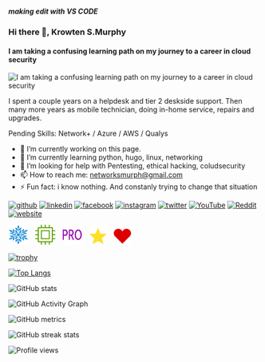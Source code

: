 ##### making edit with VS CODE
### Hi there 👋, Krowten S.Murphy
#### I am taking a confusing learning path on my journey to a career in cloud security
![I am taking a confusing learning path on my journey to a career in cloud security](#https://arturssmirnovs.github.io/github-profile-readme-generator/images/banner.png)

I spent a couple years on a helpdesk and  tier 2 deskside support. Then many more years as mobile technician, doing in-home service, repairs and upgrades. 

Pending Skills: Network+ / Azure / AWS / Qualys

- 🔭 I’m currently working on this page. 
- 🌱 I’m currently learning python, hugo, linux, networking 
- 🤔 I’m looking for help with Pentesting, ethical hacking, coludsecurity 
- 📫 How to reach me: networksmurph@gmail.com 
- ⚡ Fun fact: i know nothing. And constanly trying to change that situation 


[<img src='https://cdn.jsdelivr.net/npm/simple-icons@3.0.1/icons/github.svg' alt='github' height='40'>](https://github.com/networksmurph)  [<img src='https://cdn.jsdelivr.net/npm/simple-icons@3.0.1/icons/linkedin.svg' alt='linkedin' height='40'>](https://www.linkedin.com/in/krowten/)  [<img src='https://cdn.jsdelivr.net/npm/simple-icons@3.0.1/icons/facebook.svg' alt='facebook' height='40'>](https://www.facebook.com/krowten)  [<img src='https://cdn.jsdelivr.net/npm/simple-icons@3.0.1/icons/instagram.svg' alt='instagram' height='40'>](https://www.instagram.com/krowten/)  [<img src='https://cdn.jsdelivr.net/npm/simple-icons@3.0.1/icons/twitter.svg' alt='twitter' height='40'>](https://twitter.com/krowten)  [<img src='https://cdn.jsdelivr.net/npm/simple-icons@3.0.1/icons/youtube.svg' alt='YouTube' height='40'>](https://www.youtube.com/channel/krowten)  [<img src='https://cdn.jsdelivr.net/npm/simple-icons@3.0.1/icons/reddit.svg' alt='Reddit' height='40'>](https://www.reddit.com/user/krowten)  [<img src='https://cdn.jsdelivr.net/npm/simple-icons@3.0.1/icons/icloud.svg' alt='website' height='40'>](krowten)  

<a href='https://archiveprogram.github.com/'><img src='https://raw.githubusercontent.com/acervenky/animated-github-badges/master/assets/acbadge.gif' width='40' height='40'></a> <a href='https://docs.github.com/en/developers'><img src='https://raw.githubusercontent.com/acervenky/animated-github-badges/master/assets/devbadge.gif' width='40' height='40'></a> <a href='https://github.com/pricing'><img src='https://raw.githubusercontent.com/acervenky/animated-github-badges/master/assets/pro.gif' width='40' height='40'></a> <a href='https://stars.github.com/'><img src='https://raw.githubusercontent.com/acervenky/animated-github-badges/master/assets/starbadge.gif' width='35' height='35'></a> <a href='https://docs.github.com/en/github/supporting-the-open-source-community-with-github-sponsors'><img src='https://raw.githubusercontent.com/acervenky/animated-github-badges/master/assets/sponsorbadge.gif' width='35' height='35'></a> 

[![trophy](https://github-profile-trophy.vercel.app/?username=networksmurph)](https://github.com/ryo-ma/github-profile-trophy)

[![Top Langs](https://github-readme-stats.vercel.app/api/top-langs/?username=networksmurph)](https://github.com/anuraghazra/github-readme-stats)

![GitHub stats](https://github-readme-stats.vercel.app/api?username=networksmurph&show_icons=true)  

![GitHub Activity Graph](https://activity-graph.herokuapp.com/graph?username=networksmurph)  

![GitHub metrics](https://metrics.lecoq.io/networksmurph)  

![GitHub streak stats](https://streak-stats.demolab.com/?user=networksmurph)  

![Profile views](https://gpvc.arturio.dev/networksmurph)  
